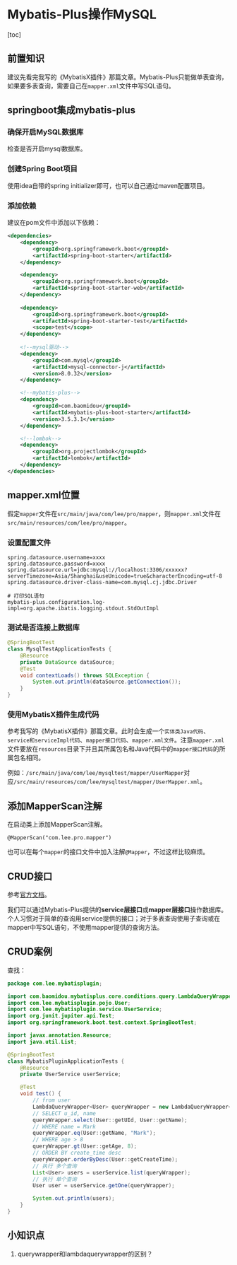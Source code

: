 # Mybatis-Plus操作MySQL

[toc]



## 前置知识

建议先看完我写的《MybatisX插件》那篇文章。Mybatis-Plus只能做单表查询，如果要多表查询，需要自己在`mapper.xml`文件中写SQL语句。



## springboot集成mybatis-plus



### 确保开启MySQL数据库

检查是否开启mysql数据库。



### 创建Spring Boot项目

使用idea自带的spring initializer即可，也可以自己通过maven配置项目。



### 添加依赖

建议在pom文件中添加以下依赖：

```xml
<dependencies>
    <dependency>
        <groupId>org.springframework.boot</groupId>
        <artifactId>spring-boot-starter</artifactId>
    </dependency>

    <dependency>
        <groupId>org.springframework.boot</groupId>
        <artifactId>spring-boot-starter-web</artifactId>
    </dependency>
    
    <dependency>
        <groupId>org.springframework.boot</groupId>
        <artifactId>spring-boot-starter-test</artifactId>
        <scope>test</scope>
    </dependency>
    
    <!--mysql驱动-->
    <dependency>
        <groupId>com.mysql</groupId>
        <artifactId>mysql-connector-j</artifactId>
        <version>8.0.32</version>
    </dependency>

    <!--mybatis-plus-->
    <dependency>
        <groupId>com.baomidou</groupId>
        <artifactId>mybatis-plus-boot-starter</artifactId>
        <version>3.5.3.1</version>
    </dependency>

    <!--lombok-->
    <dependency>
        <groupId>org.projectlombok</groupId>
        <artifactId>lombok</artifactId>
    </dependency>
</dependencies>
```



## mapper.xml位置

假定`mapper`文件在`src/main/java/com/lee/pro/mapper`，则`mapper.xml`文件在`src/main/resources/com/lee/pro/mapper`。



### 设置配置文件

```properties
spring.datasource.username=xxxx
spring.datasource.password=xxxx
spring.datasource.url=jdbc:mysql://localhost:3306/xxxxxx?serverTimezone=Asia/Shanghai&useUnicode=true&characterEncoding=utf-8
spring.datasource.driver-class-name=com.mysql.cj.jdbc.Driver

# 打印SQL语句
mybatis-plus.configuration.log-impl=org.apache.ibatis.logging.stdout.StdOutImpl
```



### 测试是否连接上数据库

```java
@SpringBootTest
class MysqlTestApplicationTests {
    @Resource
    private DataSource dataSource;
    @Test
    void contextLoads() throws SQLException {
        System.out.println(dataSource.getConnection());
    }
}
```



### 使用MybatisX插件生成代码

参考我写的《MybatisX插件》那篇文章。此时会生成一个`实体类Java代码`、`service和serviceImpl代码`、`mapper接口代码`、`mapper.xml文件`。注意`mapper.xml`文件要放在`resources`目录下并且其所属包名和Java代码中的`mapper接口代码`的所属包名相同。

例如：`/src/main/java/com/lee/mysqltest/mapper/UserMapper`对应`/src/main/resources/com/lee/mysqltest/mapper/UserMapper.xml`。



## 添加MapperScan注解

在启动类上添加MapperScan注解。

`@MapperScan("com.lee.pro.mapper")`

也可以在每个`mapper`的接口文件中加入注解`@Mapper`，不过这样比较麻烦。



## CRUD接口

参考[官方文档](https://baomidou.com/pages/49cc81/#service-crud-%E6%8E%A5%E5%8F%A3)。

我们可以通过Mybatis-Plus提供的**service层接口**或**mapper层接口**操作数据库。个人习惯对于简单的查询用service提供的接口；对于多表查询使用子查询或在mapper中写SQL语句，不使用mapper提供的查询方法。



## CRUD案例

查找：

```java
package com.lee.mybatisplugin;

import com.baomidou.mybatisplus.core.conditions.query.LambdaQueryWrapper;
import com.lee.mybatisplugin.pojo.User;
import com.lee.mybatisplugin.service.UserService;
import org.junit.jupiter.api.Test;
import org.springframework.boot.test.context.SpringBootTest;

import javax.annotation.Resource;
import java.util.List;

@SpringBootTest
class MybatisPluginApplicationTests {
    @Resource
    private UserService userService;

    @Test
    void test() {
        // from user
        LambdaQueryWrapper<User> queryWrapper = new LambdaQueryWrapper<>();
        // SELECT u_id, name
        queryWrapper.select(User::getUId, User::getName);
        // WHERE name = Mark
        queryWrapper.eq(User::getName, "Mark");
        // WHERE age > 8
        queryWrapper.gt(User::getAge, 8);
        // ORDER BY create_time desc
        queryWrapper.orderByDesc(User::getCreateTime);
        // 执行 多个查询
        List<User> users = userService.list(queryWrapper);
        // 执行 单个查询
        User user = userService.getOne(queryWrapper);

        System.out.println(users);
    }
}
```





## 小知识点

1. querywrapper和lambdaquerywrapper的区别？
